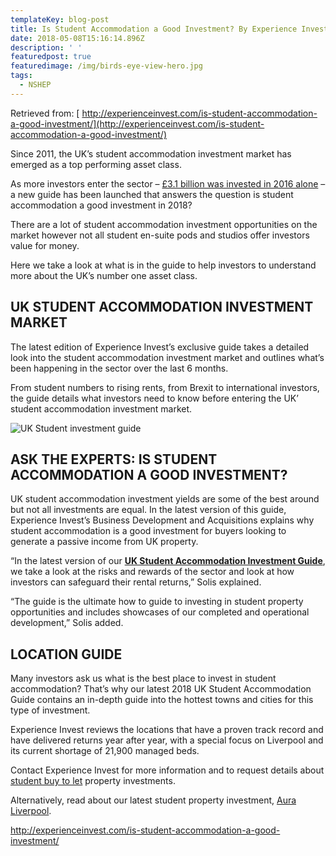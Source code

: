 ```yaml
---
templateKey: blog-post
title: Is Student Accommodation a Good Investment? By Experience Invest
date: 2018-05-08T15:16:14.896Z
description: ' '
featuredpost: true
featuredimage: /img/birds-eye-view-hero.jpg
tags:
  - NSHEP
---
```

Retrieved from: [ http://experienceinvest.com/is-student-accommodation-a-good-investment/](http://experienceinvest.com/is-student-accommodation-a-good-investment/)

Since 2011, the UK’s student accommodation investment market has emerged as a top performing asset class.

As more investors enter the sector – [£3.1 billion was invested in 2016 alone](http://www.experience-investments.co.uk/links/2018-UK-Student-Accommodation-Investment-Guide.pdf) – a new guide has been launched that answers the question is student accommodation a good investment in 2018?

There are a lot of student accommodation investment opportunities on the market however not all student en-suite pods and studios offer investors value for money.

Here we take a look at what is in the guide to help investors to understand more about the UK’s number one asset class.

## **UK STUDENT ACCOMMODATION INVESTMENT MARKET**

The latest edition of Experience Invest’s exclusive guide takes a detailed look into the student accommodation investment market and outlines what’s been happening in the sector over the last 6 months.

From student numbers to rising rents, from Brexit to international investors, the guide details what investors need to know before entering the UK’ student accommodation investment market.

![UK Student investment guide](/img/investing-student-accommodation.png "Download yours today:UK Student investment guide")

## ASK THE EXPERTS: IS STUDENT ACCOMMODATION A GOOD INVESTMENT?

UK student accommodation investment yields are some of the best around but not all investments are equal. In the latest version of this guide, Experience Invest’s Business Development and Acquisitions explains why student accommodation is a good investment for buyers looking to generate a passive income from UK property.

“In the latest version of our [**UK Student Accommodation Investment Guide**](http://www.experience-investments.co.uk/links/2018-UK-Student-Accommodation-Investment-Guide.pdf), we take a look at the risks and rewards of the sector and look at how investors can safeguard their rental returns,” Solis explained.

“The guide is the ultimate how to guide to investing in student property opportunities and includes showcases of our completed and operational development,” Solis added.

## LOCATION GUIDE

Many investors ask us what is the best place to invest in student accommodation? That’s why our latest 2018 UK Student Accommodation Guide contains an in-depth guide into the hottest towns and cities for this type of investment.



Experience Invest reviews the locations that have a proven track record and have delivered returns year after year, with a special focus on Liverpool and its current shortage of 21,900 managed beds.



Contact Experience Invest for more information and to request details about [student buy to let](http://experienceinvest.com/student-buy-to-let/) property investments.



Alternatively, read about our latest student property investment, [Aura Liverpool](http://www.experienceinvestblog.co.uk/experience-invest-aura-liverpool/).

<http://experienceinvest.com/is-student-accommodation-a-good-investment/>

